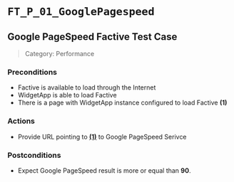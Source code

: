 `FT_P_01_GooglePagespeed`
=========================

Google PageSpeed Factive Test Case
----------------------------------

> Category: Performance

### Preconditions
 - Factive is available to load through the Internet
 - WidgetApp is able to load Factive
 - There is a page with WidgetApp instance configured to load Factive **<span id="(1)">(1)</span>**

### Actions
 - Provide URL pointing to **<a href="#(1)">(1)</a>** to Google PageSpeed Serivce

### Postconditions
 - Expect Google PageSpeed result is more or equal than **90**.
